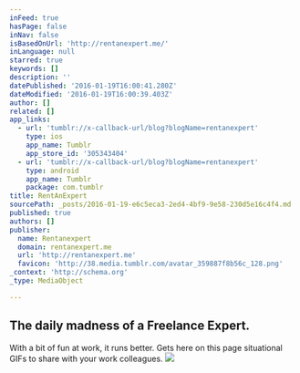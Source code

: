 ```yaml
---
inFeed: true
hasPage: false
inNav: false
isBasedOnUrl: 'http://rentanexpert.me/'
inLanguage: null
starred: true
keywords: []
description: ''
datePublished: '2016-01-19T16:00:41.280Z'
dateModified: '2016-01-19T16:00:39.403Z'
author: []
related: []
app_links:
  - url: 'tumblr://x-callback-url/blog?blogName=rentanexpert'
    type: ios
    app_name: Tumblr
    app_store_id: '305343404'
  - url: 'tumblr://x-callback-url/blog?blogName=rentanexpert'
    type: android
    app_name: Tumblr
    package: com.tumblr
title: RentAnExpert
sourcePath: _posts/2016-01-19-e6c5eca3-2ed4-4bf9-9e58-230d5e16c4f4.md
published: true
authors: []
publisher:
  name: Rentanexpert
  domain: rentanexpert.me
  url: 'http://rentanexpert.me'
  favicon: 'http://38.media.tumblr.com/avatar_359887f8b56c_128.png'
_context: 'http://schema.org'
_type: MediaObject

---
```

## The daily madness of a Freelance Expert. 

With a bit of fun at work, it runs better. Gets here on this page situational GIFs to share with your work colleagues.
![](https://the-grid-user-content.s3-us-west-2.amazonaws.com/c8f28a6d-12d3-4baa-bc73-2d6e6a7b5048.jpg)